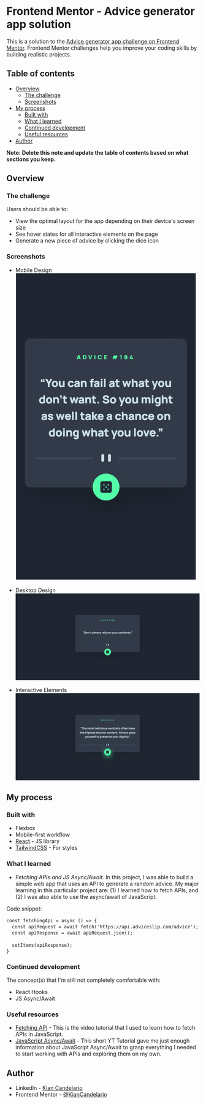 # Frontend Mentor - Advice generator app solution

This is a solution to the [Advice generator app challenge on Frontend Mentor](https://www.frontendmentor.io/challenges/advice-generator-app-QdUG-13db). Frontend Mentor challenges help you improve your coding skills by building realistic projects.

## Table of contents

- [Overview](#overview)
  - [The challenge](#the-challenge)
  - [Screenshots](#screenshot)
- [My process](#my-process)
  - [Built with](#built-with)
  - [What I learned](#what-i-learned)
  - [Continued development](#continued-development)
  - [Useful resources](#useful-resources)
- [Author](#author)

**Note: Delete this note and update the table of contents based on what sections you keep.**

## Overview

### The challenge

Users should be able to:

- View the optimal layout for the app depending on their device's screen size
- See hover states for all interactive elements on the page
- Generate a new piece of advice by clicking the dice icon

### Screenshots

- Mobile Design
![Mobile Design](./adviceGenerator/public/design/mobile_design.png)

- Desktop Design
![Desktop Design](./adviceGenerator/public/design/desktop_design.png)

- Interactive Elements
![Hover State](./adviceGenerator/public/design/hover_state.png)

## My process

### Built with

- Flexbox
- Mobile-first workflow
- [React](https://reactjs.org/) - JS library
- [TailwindCSS](https://tailwindcss.com/) - For styles

### What I learned

- _Fetching APIs and JS Async/Await_. In this project, I was able to build a simple web app that uses an API to generate a random advice. My major learning in this particular project are: (1) I learned how to fetch APIs, and (2) I was also able to use the async/await of JavaScript.

Code snippet:

```tsx
const fetchingApi = async () => {
  const apiRequest = await fetch('https://api.adviceslip.com/advice');
  const apiResponse = await apiRequest.json();
        
  setItems(apiResponse);
}
```

### Continued development

The concept(s) that I'm still not completely comfortable with:

- React Hooks
- JS Async/Await

### Useful resources

- [Fetching API](https://youtu.be/cuEtnrL9-H0) - This is the video tutorial that I used to learn how to fetch APIs in JavaScript.
- [JavaScript Async/Await](https://youtu.be/V_Kr9OSfDeU) - This short YT Tutorial gave me just enough information about JavaScript Async/Await to grasp everything I needed to start working with APIs and exploring them on my own.

## Author
- LinkedIn - [Kian Candelario](https://www.linkedin.com/in/kian-candelario-11440a240/)
- Frontend Mentor - [@KianCandelario](https://www.frontendmentor.io/profile/KianCandelario)